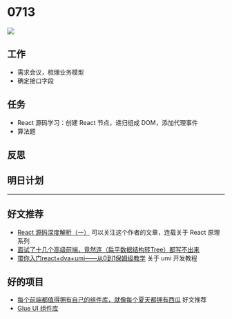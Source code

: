 
# 0713

![](http://h2.ioliu.cn/bing/ElPanecilloHill_ZH-CN0527709139_1920x1080.jpg)

## 工作

- 需求会议，梳理业务模型
- 确定接口字段

## 任务

- React 源码学习：创建 React 节点，递归组成 DOM，添加代理事件
- 算法题

## 反思

## 明日计划

---

## 好文推荐

- [React 源码深度解析（一）](https://zhuanlan.zhihu.com/p/383360682) 可以关注这个作者的文章，连载关于 React 原理系列
- [面试了十几个高级前端，竟然连（扁平数据结构转Tree）都写不出来](https://juejin.cn/post/6983904373508145189)
- [带你入门react+dva+umi——从0到1保姆级教学](https://juejin.cn/post/6983855069850501127) 关于 umi 开发教程

## 好的项目

- [每个前端都值得拥有自己的组件库，就像每个夏天都拥有西瓜](https://juejin.cn/post/6983854006124675108) 好文推荐
- [Glue UI 组件库](https://github.com/grasilife/glue)

